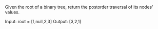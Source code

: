 Given the root of a binary tree, return the postorder traversal of its nodes' values.

Input: root = [1,null,2,3]
Output: [3,2,1]
